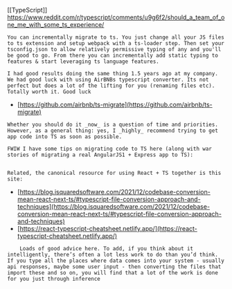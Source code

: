 [[TypeScript]]
https://www.reddit.com/r/typescript/comments/u9g6f2/should_a_team_of_one_me_with_some_ts_experience/

```
You can incrementally migrate to ts. You just change all your JS files to ts extension and setup webpack with a ts-loader step. Then set your tsconfig.json to allow relatively permissive typing of any and you'll be good to go. From there you can incrementally add static typing to features & start leveraging ts language features.
```

```
I had good results doing the same thing 1.5 years ago at my company. We had good luck with using AirBNBs typescript converter. Its not perfect but does a lot of the lifting for you (renaming files etc). Totally worth it. Good luck
```
- [https://github.com/airbnb/ts-migrate](https://github.com/airbnb/ts-migrate)

```
Whether you should do it _now_ is a question of time and priorities. However, as a general thing: yes, I _highly_ recommend trying to get app code into TS as soon as possible.

FWIW I have some tips on migrating code to TS here (along with war stories of migrating a real AngularJS1 + Express app to TS):


Related, the canonical resource for using React + TS together is this site:

```
- [https://blog.isquaredsoftware.com/2021/12/codebase-conversion-mean-react-next-ts/#typescript-file-conversion-approach-and-techniques](https://blog.isquaredsoftware.com/2021/12/codebase-conversion-mean-react-next-ts/#typescript-file-conversion-approach-and-techniques)
- [https://react-typescript-cheatsheet.netlify.app/](https://react-typescript-cheatsheet.netlify.app/)

```
	Loads of good advice here. To add, if you think about it intelligently, there’s often a lot less work to do than you’d think. If you type all the places where data comes into your system - usually api responses, maybe some user input - then converting the files that import these and so on, you will find that a lot of the work is done for you just through inference 
```